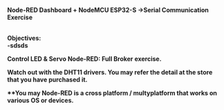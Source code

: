 <b>Node-RED Dashboard + NodeMCU ESP32-S ->Serial Communication Exercise</b><br><br>

<b>Objectives:<br>
-sdsds

Control LED & Servo 
Node-RED: Full Broker exercise. 

Watch out with the DHT11 drivers.
You may refer the detail at the store that you have purchased it.


**You may Node-RED is a cross platform / multyplatform that works on various OS or devices.
